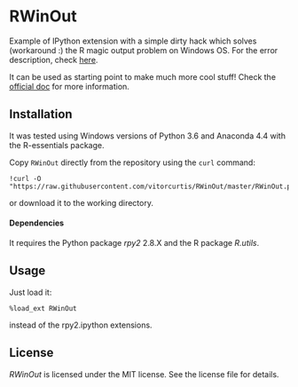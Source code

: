RWinOut
=========
Example of IPython extension with a simple dirty hack which solves (workaround :) the R magic output problem on Windows OS. For the error description, check [here](https://bitbucket.org/rpy2/rpy2/issues/125/set_writeconsole-not-working-on-windows).

It can be used as starting point to make much more cool stuff! Check the [official doc](http://ipython.readthedocs.io/en/stable/config/index.html#extending-and-integrating-with-ipython) for more information.

Installation
-------------
It was tested using Windows versions of Python 3.6 and Anaconda 4.4 with the R-essentials package.

Copy `RWinOut` directly from the repository using the `curl` command:

    !curl -O "https://raw.githubusercontent.com/vitorcurtis/RWinOut/master/RWinOut.py"

or download it to the working directory.

#### Dependencies
It requires the Python package *rpy2* 2.8.X and the R package *R.utils*.

Usage
-----
Just load it:

    %load_ext RWinOut

instead of the rpy2.ipython extensions.

License
-------
*RWinOut* is licensed under the MIT license. See the license file for details.
